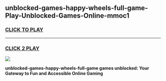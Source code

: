 
## unblocked-games-happy-wheels-full-game-Play-Unblocked-Games-Online-mmoc1
<h3>
<a href="https://premium76.site?title=unblocked-games-happy-wheels-full-game&ref=25A">CLICK TO PLAY</a></h3>
<hr>

<h3>
<a href="https://premium76.site?title=unblocked-games-happy-wheels-full-game&ref=25A">CLICK 2 PLAY</a>
  
</h3>

<a href="https://premium76.site?title=unblocked-games-happy-wheels-full-game&ref=25A"><img src="https://clearcache.store/games.png"></a>


**unblocked-games-happy-wheels-full-game games unblocked: Your Gateway to Fun and Accessible Online Gaming**
